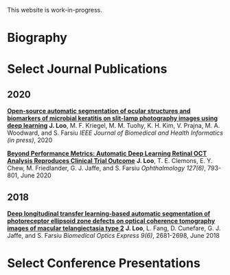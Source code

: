 This website is work-in-progress.

# Biography

# Select Journal Publications

## 2020

[**Open-source automatic segmentation of ocular structures and biomarkers of microbial keratitis on slit-lamp photography images using deep learning**](https://ieeexplore-ieee-org.proxy.lib.duke.edu/document/9050902)
**J. Loo**, M. F. Kriegel, M. M. Tuohy, K. H. Kim, V. Prajna, M. A. Woodward, and S. Farsiu
*IEEE Journal of Biomedical and Health Informatics (in press)*, 2020

[**Beyond Performance Metrics: Automatic Deep Learning Retinal OCT Analysis Reproduces Clinical Trial Outcome**](https://www.sciencedirect.com/science/article/abs/pii/S016164201932367X)
**J. Loo**, T. E. Clemons, E. Y. Chew, M. Friedlander, G. J. Jaffe, and S. Farsiu
*Ophthalmology 127(6)*, 793-801, June 2020

## 2018

[**Deep longitudinal transfer learning-based automatic segmentation of photoreceptor ellipsoid zone defects on optical coherence tomography images of macular telangiectasia type 2**](https://www-osapublishing-org.proxy.lib.duke.edu/boe/abstract.cfm?uri=boe-9-6-2681)
**J. Loo**, L. Fang, D. Cunefare, G. J. Jaffe, and S. Farsiu
*Biomedical Optics Express 9(6)*, 2681-2698, June 2018

# Select Conference Presentations
